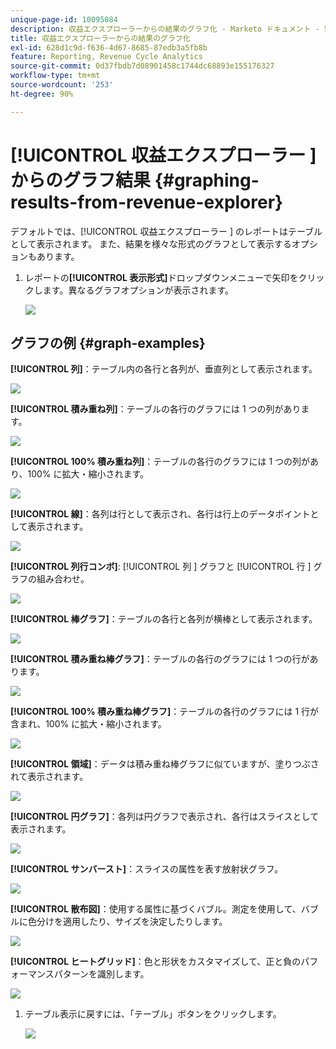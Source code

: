```yaml
---
unique-page-id: 10095084
description: 収益エクスプローラーからの結果のグラフ化 - Marketo ドキュメント - 製品ドキュメント
title: 収益エクスプローラーからの結果のグラフ化
exl-id: 628d1c9d-f636-4d67-8685-87edb3a5fb8b
feature: Reporting, Revenue Cycle Analytics
source-git-commit: 0d37fbdb7d08901458c1744dc68893e155176327
workflow-type: tm+mt
source-wordcount: '253'
ht-degree: 90%

---
```


# [!UICONTROL  収益エクスプローラー ] からのグラフ結果 {#graphing-results-from-revenue-explorer}

デフォルトでは、[!UICONTROL  収益エクスプローラー ] のレポートはテーブルとして表示されます。 また、結果を様々な形式のグラフとして表示するオプションもあります。

1. レポートの&#x200B;**[!UICONTROL 表示形式]**&#x200B;ドロップダウンメニューで矢印をクリックします。異なるグラフオプションが表示されます。

   ![](assets/one-1.png)

## グラフの例 {#graph-examples}

**[!UICONTROL 列]**：テーブル内の各行と各列が、垂直列として表示されます。

![](assets/column.png)

**[!UICONTROL 積み重ね列]**：テーブルの各行のグラフには 1 つの列があります。

![](assets/stacked-column.png)

**[!UICONTROL 100% 積み重ね列]**：テーブルの各行のグラフには 1 つの列があり、100% に拡大・縮小されます。

![](assets/100-stacked-column.png)

**[!UICONTROL 線]**：各列は行として表示され、各行は行上のデータポイントとして表示されます。

![](assets/line.png)

**[!UICONTROL 列行コンボ]**: [!UICONTROL  列 ] グラフと [!UICONTROL  行 ] グラフの組み合わせ。

![](assets/column-line-combo.png)

**[!UICONTROL 棒グラフ]**：テーブルの各行と各列が横棒として表示されます。

![](assets/bar.png)

**[!UICONTROL 積み重ね棒グラフ]**：テーブルの各行のグラフには 1 つの行があります。

![](assets/stacked-bar.png)

**[!UICONTROL 100% 積み重ね棒グラフ]**：テーブルの各行のグラフには 1 行が含まれ、100% に拡大・縮小されます。

![](assets/100-stacked-bar.png)

**[!UICONTROL 領域]**：データは積み重ね棒グラフに似ていますが、塗りつぶされて表示されます。

![](assets/area.png)

**[!UICONTROL 円グラフ]**：各列は円グラフで表示され、各行はスライスとして表示されます。

![](assets/pie.png)

**[!UICONTROL サンバースト]**：スライスの属性を表す放射状グラフ。

![](assets/sunburst.png)

**[!UICONTROL 散布図]**：使用する属性に基づくバブル。測定を使用して、バブルに色分けを適用したり、サイズを決定したりします。

![](assets/scatter.png)

**[!UICONTROL ヒートグリッド]**：色と形状をカスタマイズして、正と負のパフォーマンスパターンを識別します。

![](assets/heat-grid.png)

1. テーブル表示に戻すには、「テーブル」ボタンをクリックします。

   ![](assets/two-1.png)
